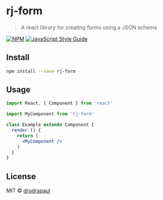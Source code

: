 # rj-form

> A react library for creating forms using a JSON schema

[![NPM](https://img.shields.io/npm/v/rj-form.svg)](https://www.npmjs.com/package/rj-form) [![JavaScript Style Guide](https://img.shields.io/badge/code_style-standard-brightgreen.svg)](https://standardjs.com)

## Install

```bash
npm install --save rj-form
```

## Usage

```jsx
import React, { Component } from 'react'

import MyComponent from 'rj-form'

class Example extends Component {
  render () {
    return (
      <MyComponent />
    )
  }
}
```

## License

MIT © [drudrapaul](https://github.com/drudrapaul)
